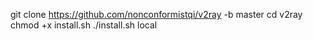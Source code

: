 git clone https://github.com/nonconformistqi/v2ray -b master
cd v2ray
chmod +x install.sh
./install.sh local
